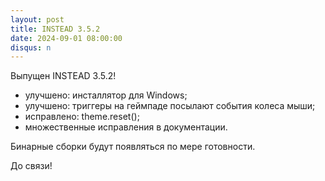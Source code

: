 ```yaml
---
layout: post
title: INSTEAD 3.5.2
date: 2024-09-01 08:00:00
disqus: n
---
```


Выпущен INSTEAD 3.5.2!

- улучшено: инсталлятор для Windows;
- улучшено: триггеры на геймпаде посылают события колеса мыши;
- исправлено: theme.reset();
- множественные исправления в документации.

Бинарные сборки будут появляться по мере готовности.

До связи!

